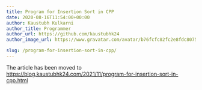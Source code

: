 ```yaml
---
title: Program for Insertion Sort in CPP
date: 2020-08-16T11:54:00+00:00
author: Kaustubh Kulkarni
author_title: Programmer
author_url: https://github.com/kaustubhk24
author_image_url: https://www.gravatar.com/avatar/b76fcfc82fc2e8fdc8075636f1735f61?s=200

slug: /program-for-insertion-sort-in-cpp/
---
```

The article has been moved to https://blog.kaustubhk24.com/2021/11/program-for-insertion-sort-in-cpp.html

